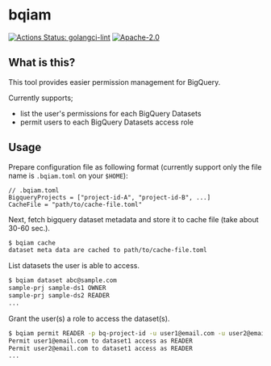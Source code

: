 # bqiam

[![Actions Status: golangci-lint](https://github.com/hirosassa/bqiam/workflows/golangci-lint/badge.svg)](https://github.com/hirosassa/bqiam/actions?query=workflow%3A"golangci-lint")
[![Apache-2.0](https://img.shields.io/github/license/hirosassa/bqiam)](LICENSE)

## What is this?

This tool provides easier permission management for BigQuery.

Currently supports;

- list the user's permissions for each BigQuery Datasets
- permit users to each BigQuery Datasets access role  

## Usage

Prepare configuration file as following format (currently support only the file name is `.bqiam.toml` on your `$HOME`):

```
// .bqiam.toml
BigqueryProjects = ["project-id-A", "project-id-B", ...]
CacheFile = "path/to/cache-file.toml"
```

Next, fetch bigquery dataset metadata and store it to cache file (take about 30-60 sec.).

```bash
$ bqiam cache
dataset meta data are cached to path/to/cache-file.toml
```

List datasets the user is able to access.
```bash
$ bqiam dataset abc@sample.com
sample-prj sample-ds1 OWNER
sample-prj sample-ds2 READER
...
```

Grant the user(s) a role to access the dataset(s).

```bash
$ bqiam permit READER -p bq-project-id -u user1@email.com -u user2@email.com -d dataset1 -d dataset2
Permit user1@email.com to dataset1 access as READER
Permit user2@email.com to dataset1 access as READER
...

```
